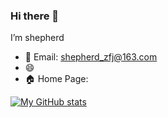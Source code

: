 
### Hi there 👋

I’m shepherd


- 📧 Email: shepherd_zfj@163.com
- 😄 
- 🏠 Home Page: 

[![My GitHub stats](https://github-readme-stats.vercel.app/api?username=shepherdZFJ&show_icons=true&count_private=false&theme=tokyonight)](https://github.com/anuraghazra/github-readme-stats)


